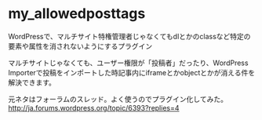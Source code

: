 my_allowedposttags
==================

WordPressで、マルチサイト特権管理者じゃなくてもdlとかのclassなど特定の要素や属性を消されないようにするプラグイン

マルチサイトじゃなくても、ユーザー権限が「投稿者」だったり、WordPress Importerで投稿をインポートした時記事内にiframeとかobjectとかが消える件を解決できます。

元ネタはフォーラムのスレッド。よく使うのでプラグイン化してみた。
http://ja.forums.wordpress.org/topic/6393?replies=4

